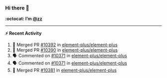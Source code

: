 ### Hi there 👋

**:octocat: I’m [@zz](https://github.com/holazz)**

---

**:zap: Recent Activity**

<!--START_SECTION:activity-->
1. 🎉 Merged PR [#10392](https://github.com/element-plus/element-plus/pull/10392) in [element-plus/element-plus](https://github.com/element-plus/element-plus)
2. 🎉 Merged PR [#10390](https://github.com/element-plus/element-plus/pull/10390) in [element-plus/element-plus](https://github.com/element-plus/element-plus)
3. 🗣 Commented on [#10371](https://github.com/element-plus/element-plus/issues/10371) in [element-plus/element-plus](https://github.com/element-plus/element-plus)
4. 🗣 Commented on [#10371](https://github.com/element-plus/element-plus/issues/10371) in [element-plus/element-plus](https://github.com/element-plus/element-plus)
5. 🎉 Merged PR [#10381](https://github.com/element-plus/element-plus/pull/10381) in [element-plus/element-plus](https://github.com/element-plus/element-plus)
<!--END_SECTION:activity-->
